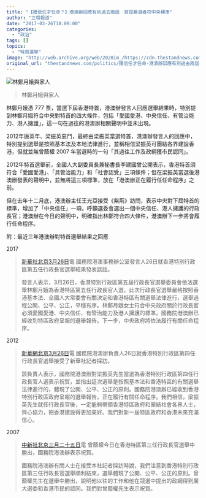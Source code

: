```yaml
---
title: "【獲信任才任命？】港澳辦回應有別過去兩屆　首提勝選者符中央標準"
author: "立場報道"
date: "2017-03-26T18:09:00"
categories:
  - "政治"
tags: []
topics:
  - "特首選舉"
image: "http://web.archive.org/web/2020im_/https://cdn.thestandnews.com/media/photos/cache/17505182_10158543337815235_7381488684207532600_o_MZRVH_1200x0.png"
original_url: "thestandnews.com/politics/獲信任才任命-港澳辦回應有別過去兩屆-首提獲勝者符中央標準"
---
```

![林鄭月娥與家人](http://web.archive.org/web/2020im_/https://cdn.thestandnews.com/media/photos/cache/17505182_10158543337815235_7381488684207532600_o_MZRVH_1200x0.png)

> 林鄭月娥與家人

林鄭月娥憑 777 票，當選下屆香港特首，港澳辦發言人回應選舉結果時，特別提到林鄭月娥符合中央對特首的四大條件，包括「愛國愛港、中央信任、有管治能力、港人擁護」，這一句在過往的港澳辦相關聲明中並未出現。

2012年唐英年、梁振英惡鬥，最終由梁振英當選特首，港澳辦發言人的回應中，特別提到選舉是按照基本法及本地法律進行，並稱相信梁振英可團結各界建設香港，但就並無曾蔭權 2007 年當選時的一句「其過往工作及政綱獲市民認同」。

2012年特首選舉前，全國人大副委員長兼秘書長李建國曾公開表示，香港特首須符合「愛國愛港」、「具管治能力」和「社會認受」三項條件；但在梁振英當選後港澳辦發表的聲明中，並無將這三項標準，放在「港澳辦正在履行任任命程序」之前。

但在去年十二月底，港澳辦主任王光亞接受《紫荊》訪問，表示中央對下屆特首的標準，增加了「中央信任」一項，呼籲選委會選出一個中央信任、港人擁護的行政長官；港澳辦在今日的聲明中，明確指出林鄭符合四大條件，港澳辦下一步將會履行任命程序。

附：最近三年港澳辦對特首選舉結果之回應

2017

> [新華社北京3月26日](http://web.archive.org/web/20210628163217/http://news.xinhuanet.com/gangao/2017-03/26/c_1120696720.htm)電 國務院港澳事務辦公室發言人26日就香港特別行政區第五任行政長官選舉結果發表談話。 
> 
> 發言人表示，3月26日，香港特別行政區第五屆行政長官選舉委員會依法選舉林鄭月娥為香港特區第五任行政長官人選。此次行政長官選舉嚴格按照香港基本法、全國人大常委會有關決定和香港特區有關選舉法律進行，選舉過程公開、公平、公正，平穩有序。林鄭月娥女士符合中央政府關於行政長官必須愛國愛港、中央信任、有管治能力及港人擁護的標準。國務院港澳辦已經收到特區政府呈報的選舉報告。下一步，中央政府將依法履行有關任命程序。

2012

> [新華網北京3月26日](http://web.archive.org/web/20210628163217/http://news.sina.com.cn/c/2012-03-26/095824175220.shtml)電 國務院港澳辦負責人26日就香港特別行政區第四任行政長官選舉接受了新華社記者採訪。 
> 
> 該負責人表示，國務院港澳辦對梁振英先生當選為香港特別行政區第四任行政長官人選表示祝賀，並指出這次選舉是按照基本法和香港特區的有關選舉法律進行的，體現了公開、公平、公正的原則。國務院港澳辦已經收到香港特別行政區政府呈報的選舉報告，正在履行有關任命程序。我們相信，梁振英先生就任行政長官後，一定能夠帶領香港特區政府和團結社會各界人士，齊心協力，把香港建設得更加美好。我們對新一屆特區政府和香港未來充滿信心。

2007

> [中新社北京三月二十五日](http://web.archive.org/web/20210628163217/http://hm.people.com.cn/GB/42280/88792/6008754.html)電 曾蔭權今日在香港特區第三任行政長官選舉中勝出，國務院港澳辦表示祝賀。 
> 
> 國務院港澳辦有關人士在接受本社記者採訪時說，我們注意到香港特別行政區第三任行政長官選舉順利結束，選舉體現了公開、公平、公正的原則。曾蔭權先生在選舉中勝出，說明他以往的工作和他在競選中提出的政綱得到廣大選委和香港市民的認同。我們對曾蔭權先生表示祝賀。